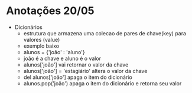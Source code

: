 # Anotações 20/05

- Dicionários
  - estrutura que armazena uma colecao de pares de chave(key) para valores (value)
  - exemplo baixo
  - alunos = {'joão' : 'aluno'}
  - joão é a chave e aluno é o valor
  - alunos['joão'] vai retornar o valor da chave
  - alunos['joão'] = 'estagiário' altera o valor da chave
  - del alunos['joão']  apaga o item do dicionário
  - alunos.pop('joão')  apaga o item do dicionário e retorna seu valor